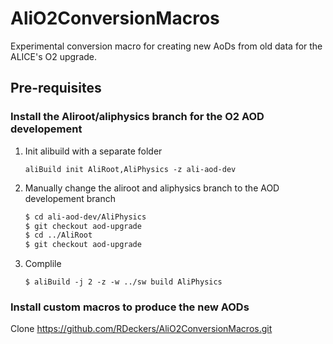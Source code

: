 # AliO2ConversionMacros
Experimental conversion macro for creating new AoDs from old data for the ALICE's O2 upgrade.

## Pre-requisites

### Install the Aliroot/aliphysics branch for the O2 AOD developement

1. Init alibuild with a separate folder
   ```
   aliBuild init AliRoot,AliPhysics -z ali-aod-dev
   ```

2. Manually change the aliroot and aliphysics branch to the AOD developement branch
   ```bash
   $ cd ali-aod-dev/AliPhysics
   $ git checkout aod-upgrade
   $ cd ../AliRoot
   $ git checkout aod-upgrade
   ```

3. Complile
   ```
   $ aliBuild -j 2 -z -w ../sw build AliPhysics
   ```
   
   
### Install custom macros to produce the new AODs

Clone https://github.com/RDeckers/AliO2ConversionMacros.git  
